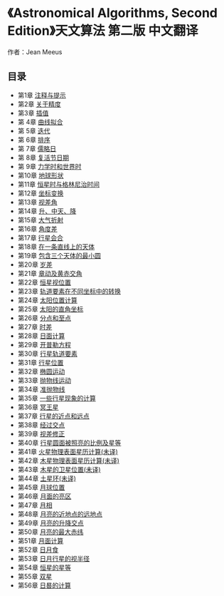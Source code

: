 # 《Astronomical Algorithms, Second Edition》天文算法 第二版 中文翻译
作者：Jean Meeus

## 目录
- 第1章 [注释与提示](content/part01)
- 第2章 <a href=02.htm>关于精度</a><br>
- 第3章 <a href=03.htm>插值</a><br>
- 第 4章 <a href=04.htm>曲线拟合</a><br>
- 第 5章 <a href=05.htm>迭代</a><br>
- 第 6章 <a href=06.htm>排序</a><br>
- 第 7章 <a href=07.htm>儒略日</a><br>
- 第 8章 <a href=08.htm>复活节日期</a><br>
- 第 9章 <a href=09.htm>力学时和世界时</a><br>
- 第10章 <a href=10.htm>地球形状</a><br>
- 第11章 <a href=11.htm>恒星时与格林尼治时间</a><br>
- 第12章 <a href=12.htm>坐标变换</a><br>
- 第13章 <a href=13.htm>视差角</a><br>
- 第14章 <a href=14.htm>升、中天、降</a><br>
- 第15章 <a href=15.htm>大气折射</a><br>
- 第16章 <a href=16.htm>角度差</a><br>
- 第17章 <a href=17.htm>行星会合</a><br>
- 第18章 <a href=18.htm>在一条直线上的天体</a><br>
- 第19章 <a href=19.htm>包含三个天体的最小圆</a><br>
- 第20章 <a href=20.htm>岁差</a><br>
- 第21章 <a href=21.htm>章动及黄赤交角</a><br>
- 第22章 <a href=22.htm>恒星视位置</a><br>
- 第23章 <a href=23.htm>轨道要素在不同坐标中的转换</a><br>
- 第24章 <a href=24.htm>太阳位置计算</a><br>
- 第25章 <a href=25.htm>太阳的直角坐标</a><br>
- 第26章 <a href=26.htm>分点和至点</a><br>
- 第27章 <a href=27.htm>时差</a><br>
- 第28章 <a href=28.htm>日面计算</a><br>
- 第29章 <a href=29.htm>开普勒方程</a><br>
- 第30章 <a href=30.htm>行星轨道要素</a><br>
- 第31章 <a href=31.htm>行星位置</a><br>
- 第32章 <a href=32.htm>椭圆运动</a><br>
- 第33章 <a href=33.htm>抛物线运动</a><br>
- 第34章 <a href=34.htm>准抛物线</a><br>
- 第35章 <a href=35.htm>一些行星现象的计算</a><br>
- 第36章 <a href=36.htm>冥王星</a><br>
- 第37章 <a href=37.htm>行星的近点和远点</a><br>
- 第38章 <a href=38.htm>经过交点</a><br>
- 第39章 <a href=39.htm>视差修正</a><br>
- 第40章 <a href=40.htm>行星圆面被照亮的比例及星等</a><br>
- 第41章 <a href=41.htm>火星物理表面星历计算(未译)</a><br>
- 第42章 <a href=42.htm>木星物理表面星历计算(未译)</a><br>
- 第43章 <a href=43.htm>木星的卫星位置(未译)</a><br>
- 第44章 <a href=44.htm>土星环(未译)</a><br>
- 第45章 <a href=45.htm>月球位置</a><br>
- 第46章 <a href=46.htm>月面的亮区</a><br>
- 第47章 <a href=47.htm>月相</a><br>
- 第48章 <a href=48.htm>月亮的近地点的远地点</a><br>
- 第49章 <a href=49.htm>月亮的升降交点</a><br>
- 第50章 <a href=50.htm>月亮的最大赤纬</a><br>
- 第51章 <a href=51.htm>月面计算</a><br>
- 第52章 <a href=52.htm>日月食</a><br>
- 第53章 <a href=53.htm>日月行星的视半径</a><br>
- 第54章 <a href=54.htm>恒星的星等</a><br>
- 第55章 <a href=55.htm>双星</a><br>
- 第56章 <a href=56.doc>日晷的计算</a><br>
